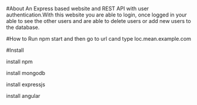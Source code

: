 #About
  An Express based website and REST API with user authentication.With this website you are able to login, 
  once logged in your able to see the other users and are able to delete users or add new users to the database.




#How to Run
npm start
and then go to url cand type loc.mean.example.com





#Install

install npm

install mongodb

install expressjs

install angular





























